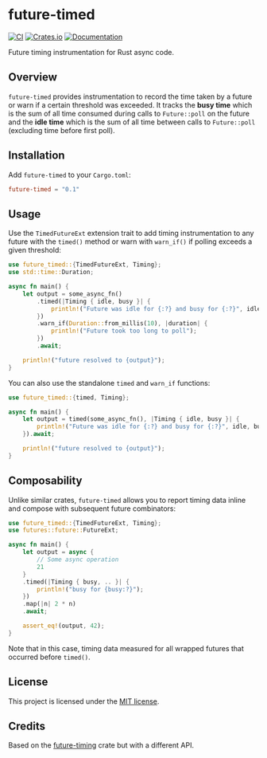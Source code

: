 # future-timed

[![CI](https://github.com/matze/future-timed/actions/workflows/ci.yml/badge.svg)](https://github.com/matze/future-timed/actions/workflows/ci.yml)
[![Crates.io](https://img.shields.io/crates/v/future-timed.svg)](https://crates.io/crates/future-timed)
[![Documentation](https://docs.rs/future-timed/badge.svg)](https://docs.rs/future-timed)

Future timing instrumentation for Rust async code.

## Overview

`future-timed` provides instrumentation to record the time taken by a future or
warn if a certain threshold was exceeded. It tracks the **busy time** which is
the sum of all time consumed during calls to `Future::poll` on the future and
the **idle time** which is the sum of all time between calls to `Future::poll`
(excluding time before first poll).

## Installation

Add `future-timed` to your `Cargo.toml`:

```toml
future-timed = "0.1"
```

## Usage

Use the `TimedFutureExt` extension trait to add timing instrumentation to any
future with the `timed()` method or warn with `warn_if()` if polling exceeds a
given threshold:

```rust
use future_timed::{TimedFutureExt, Timing};
use std::time::Duration;

async fn main() {
    let output = some_async_fn()
        .timed(|Timing { idle, busy }| {
            println!("Future was idle for {:?} and busy for {:?}", idle, busy);
        })
        .warn_if(Duration::from_millis(10), |duration| {
            println!("Future took too long to poll");
        })
        .await;

    println!("future resolved to {output}");
}
```

You can also use the standalone `timed` and `warn_if` functions:

```rust
use future_timed::{timed, Timing};

async fn main() {
    let output = timed(some_async_fn(), |Timing { idle, busy }| {
        println!("Future was idle for {:?} and busy for {:?}", idle, busy);
    }).await;

    println!("future resolved to {output}");
}
```

## Composability

Unlike similar crates, `future-timed` allows you to report timing data inline
and compose with subsequent future combinators:

```rust
use future_timed::{TimedFutureExt, Timing};
use futures::future::FutureExt;

async fn main() {
    let output = async {
        // Some async operation
        21
    }
    .timed(|Timing { busy, .. }| {
        println!("busy for {busy:?}");
    })
    .map(|n| 2 * n)
    .await;

    assert_eq!(output, 42);
}
```

Note that in this case, timing data measured for all wrapped futures that
occurred before `timed()`.

## License

This project is licensed under the [MIT
license](https://github.com/matze/future-timed/blob/main/LICENSE).

## Credits

Based on the
[future-timing](https://docs.rs/future-timing/latest/future_timing/) crate but
with a different API.
